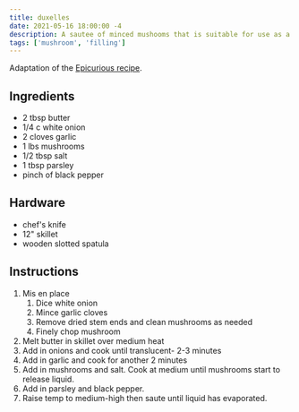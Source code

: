 ```yaml
---
title: duxelles
date: 2021-05-16 18:00:00 -4
description: A sautee of minced mushooms that is suitable for use as a pasta or omelete filling or a topping for bruschetta. Yields approx 2 cups.
tags: ['mushroom', 'filling']
---
```


Adaptation of the [Epicurious recipe](https://www.epicurious.com/recipes/member/views/duxelles-50016898).

## Ingredients

- 2 tbsp butter
- 1/4 c white onion
- 2 cloves garlic
- 1 lbs mushrooms
- 1/2 tbsp salt
- 1 tbsp parsley
- pinch of black pepper

## Hardware

- chef's knife
- 12" skillet
- wooden slotted spatula

## Instructions

1. Mis en place
   1. Dice white onion
   2. Mince garlic cloves
   3. Remove dried stem ends and clean mushrooms as needed
   4. Finely chop mushroom
2. Melt butter in skillet over medium heat
3. Add in onions and cook until translucent- 2-3 minutes
4. Add in garlic and cook for another 2 minutes
5. Add in mushrooms and salt. Cook at medium until mushrooms start to release liquid.
6. Add in parsley and black pepper.
7. Raise temp to medium-high then saute until liquid has evaporated.
